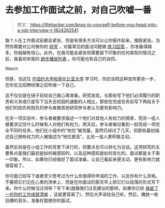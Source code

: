 # 去参加工作面试之前，对自己吹嘘一番

> 原文：<https://lifehacker.com/brag-to-yourself-before-you-head-into-a-job-interview-t-1824262541>

每个人在工作面试前都会紧张，但是有很多方法可以让你振作起来，摆脱紧张。当然你需要对公司做你的 [研究](https://lifehacker.com/research-a-prospective-employer-to-shine-in-the-intervi-30912338) ，对最常见的面试问题做 [练习回答](https://lifehacker.com/prepare-for-a-job-interview-by-writing-three-replies-to-1692538320) 。你准备得越多，你就越有信心。此外，在我可能会紧张但需要留下印象的任何类型的情况之前，我喜欢听我的 [跑步播放列表](https://lifehacker.com/the-lifehacker-pump-up-song-playlist-1823091251) 。你可能也有自己的诀窍。

Watch

但是，当这位 [在纽约大学和哥伦比亚大学](http://web-docs.stern.nyu.edu/management/Kilduff/KilduffGalinskyOnlineProof.pdf) 学习时，你应该把这种宣传更进一步，在你去见招聘经理之前吹嘘一下自己。

这不仅仅是在镜子前给自己做心理准备。研究发现，与那些写下他们必须履行的职责和义务或只是写下当天去校园的通勤的人相比，那些在完成任务前写下两段关于他们的抱负和抱负的参与者被其他研究参与者认为更有影响力。

在另一项实验中，参与者被要求描述一个他们对其他人有权力的情景，而另一组人被要求记住什么时候有人对他们有权力。两天后，参与者被召集到一起完成一项完全不同的任务，他们在小组中的“地位”被测量。虽然已经过了几天，但那些最初描述自己拥有权力的人被描述为“地位更高”，比另一组人更积极主动。

虽然实验是在小组工作的背景下进行的，但要点也可以转化为访谈。这项研究的主要焦点是我们最初是如何被感知的，以及这种感知是如何变化的。面试都是关于第一印象。所以，如果你已经做好了面试准备，让自己看起来更主动、更有影响力就很容易了。

你可能已经写下或者至少思考过为什么你值得你申请的工作，以及你有什么资格。不要把它们记在心里的清单上，而是在你面试的那天早上把它们以段落的形式写下来。你什么时候当过领导？写下来(就像我们过去建议的那样，如果你已经 [保留了一份你的工作成就清单](https://twocents.lifehacker.com/keep-track-of-your-work-accomplishments-throughout-the-1823436243) ，这就更容易了)，然后大声读给自己听。然后，播放一些劲爆的音乐，准备好震撼你的面试。